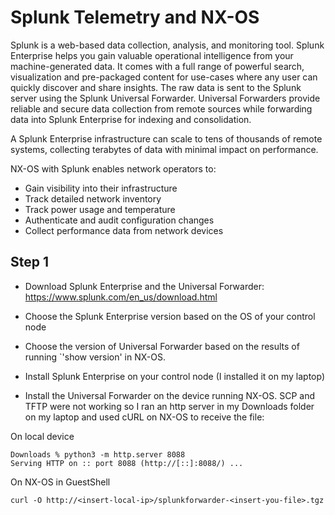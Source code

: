 # Splunk Telemetry and NX-OS

Splunk is a web-based data collection, analysis, and monitoring tool. Splunk Enterprise helps
you gain valuable operational intelligence from your machine-generated data. It comes with a
full range of powerful search, visualization and pre-packaged content for use-cases where any
user can quickly discover and share insights. The raw data is sent to the Splunk server using the
Splunk Universal Forwarder. Universal Forwarders provide reliable and secure data collection
from remote sources while forwarding data into Splunk Enterprise for indexing and consolidation. 

A Splunk Enterprise infrastructure can scale to tens of thousands of remote systems, collecting terabytes of data with minimal impact on performance.

NX-OS with Splunk enables network operators to:

- Gain visibility into their infrastructure
- Track detailed network inventory
- Track power usage and temperature
- Authenticate and audit configuration changes
- Collect performance data from network devices

## Step 1

- Download Splunk Enterprise and the Universal Forwarder: https://www.splunk.com/en_us/download.html
- Choose the Splunk Enterprise version based on the OS of your control node
- Choose the version of Universal Forwarder based on the results of running `'show version' in NX-OS.
  
- Install Splunk Enterprise on your control node (I installed it on my laptop)

- Install the Universal Forwarder on the device running NX-OS. SCP and TFTP were not working so I ran an http server in my Downloads folder on my laptop and used cURL on NX-OS to receive the file:

On local device
```
Downloads % python3 -m http.server 8088
Serving HTTP on :: port 8088 (http://[::]:8088/) ...
```

On NX-OS in GuestShell
```
curl -O http://<insert-local-ip>/splunkforwarder-<insert-you-file>.tgz
```







